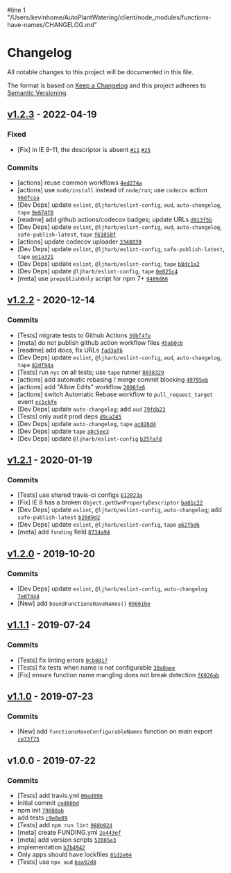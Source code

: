 #line 1 "/Users/kevinhome/AutoPlantWatering/client/node_modules/functions-have-names/CHANGELOG.md"
# Changelog

All notable changes to this project will be documented in this file.

The format is based on [Keep a Changelog](https://keepachangelog.com/en/1.0.0/)
and this project adheres to [Semantic Versioning](https://semver.org/spec/v2.0.0.html).

## [v1.2.3](https://github.com/inspect-js/functions-have-names/compare/v1.2.2...v1.2.3) - 2022-04-19

### Fixed

- [Fix] in IE 9-11, the descriptor is absent [`#11`](https://github.com/inspect-js/functions-have-names/issues/11) [`#25`](https://github.com/es-shims/RegExp.prototype.flags/issues/25)

### Commits

- [actions] reuse common workflows [`4ed274a`](https://github.com/inspect-js/functions-have-names/commit/4ed274a2441c7fd38ff6add741c309e268550d97)
- [actions] use `node/install` instead of `node/run`; use `codecov` action [`96dfcaa`](https://github.com/inspect-js/functions-have-names/commit/96dfcaaf1c9c5305f2b66ef69f9cddf1d9d9a578)
- [Dev Deps] update `eslint`, `@ljharb/eslint-config`, `aud`, `auto-changelog`, `tape` [`9e674f8`](https://github.com/inspect-js/functions-have-names/commit/9e674f85520a93235e412a3fd7671d2356c6e45b)
- [readme] add github actions/codecov badges; update URLs [`d913f5b`](https://github.com/inspect-js/functions-have-names/commit/d913f5bf38ccab32d5fbea4a044b9cd93a4b9bec)
- [Dev Deps] update `eslint`, `@ljharb/eslint-config`, `aud`, `auto-changelog`, `safe-publish-latest`, `tape` [`f61058f`](https://github.com/inspect-js/functions-have-names/commit/f61058fe1e34f2cfa9235283a4fc6c0c0172c91a)
- [actions] update codecov uploader [`3348839`](https://github.com/inspect-js/functions-have-names/commit/33488394e7cadbf499bee4775c627c1370d033d0)
- [Dev Deps] update `eslint`, `@ljharb/eslint-config`, `safe-publish-latest`, `tape` [`ee1a321`](https://github.com/inspect-js/functions-have-names/commit/ee1a3211a40902af59aa629e3ac41ec36360dc1b)
- [Dev Deps] update `eslint`, `@ljharb/eslint-config`, `tape` [`b8dc1a2`](https://github.com/inspect-js/functions-have-names/commit/b8dc1a277b08362bebedfeba2faca8964f68283b)
- [Dev Deps] update `@ljharb/eslint-config`, `tape` [`0e825c4`](https://github.com/inspect-js/functions-have-names/commit/0e825c4ba8525b02d9acaaf2511371f76c0562ce)
- [meta] use `prepublishOnly` script for npm 7+ [`9489d66`](https://github.com/inspect-js/functions-have-names/commit/9489d666c59702ea6bafd3ff611b3eadfee6570e)

## [v1.2.2](https://github.com/inspect-js/functions-have-names/compare/v1.2.1...v1.2.2) - 2020-12-14

### Commits

- [Tests] migrate tests to Github Actions [`39bf4fe`](https://github.com/inspect-js/functions-have-names/commit/39bf4fe5ae5b3610a80ba13726f3ee00e3c49e2f)
- [meta] do not publish github action workflow files [`45ab0cb`](https://github.com/inspect-js/functions-have-names/commit/45ab0cbdc0da2efd64f5deb9810be63009bac4a0)
- [readme] add docs, fix URLs [`fad3af6`](https://github.com/inspect-js/functions-have-names/commit/fad3af61e9cbc27f47d2097614f43c62ae1022dd)
- [Dev Deps] update `eslint`, `@ljharb/eslint-config`, `aud`, `auto-changelog`, `tape` [`82df94a`](https://github.com/inspect-js/functions-have-names/commit/82df94ae06f05a5fa321dda9b7d902ac9fc26424)
- [Tests] run `nyc` on all tests; use `tape` runner [`8038329`](https://github.com/inspect-js/functions-have-names/commit/8038329fec493043639d9d8c779141dcb7d00c2d)
- [actions] add automatic rebasing / merge commit blocking [`49795eb`](https://github.com/inspect-js/functions-have-names/commit/49795ebf38ae3ba724ff7ac5c53598ec66ab814b)
- [actions] add "Allow Edits" workflow [`2096fe6`](https://github.com/inspect-js/functions-have-names/commit/2096fe6d67d435c0e0da25f3cfe9ff02991c41e6)
- [actions] switch Automatic Rebase workflow to `pull_request_target` event [`ec1c6fe`](https://github.com/inspect-js/functions-have-names/commit/ec1c6fe209419c722d732cd512e4375c48366392)
- [Dev Deps] update `auto-changelog`; add `aud` [`79fdb23`](https://github.com/inspect-js/functions-have-names/commit/79fdb23d1ed2b4125f443be193c37330e634e654)
- [Tests] only audit prod deps [`d9ca245`](https://github.com/inspect-js/functions-have-names/commit/d9ca2455e26a45994024d1027344c268a06818bd)
- [Dev Deps] update `auto-changelog`, `tape` [`ac026d4`](https://github.com/inspect-js/functions-have-names/commit/ac026d4bda77e9820b74456fc752d2069e5b8a7f)
- [Dev Deps] update `tape` [`a8c5ee3`](https://github.com/inspect-js/functions-have-names/commit/a8c5ee3622b487938462f82698dae3ceb32da1a7)
- [Dev Deps] update `@ljharb/eslint-config` [`b25fafd`](https://github.com/inspect-js/functions-have-names/commit/b25fafd0923dcf53c3aeca92268e497ffd96ec34)

## [v1.2.1](https://github.com/inspect-js/functions-have-names/compare/v1.2.0...v1.2.1) - 2020-01-19

### Commits

- [Tests] use shared travis-ci configs [`612823a`](https://github.com/inspect-js/functions-have-names/commit/612823a064b4be4c61a1e52d1009abed4a4fc4fb)
- [Fix] IE 8 has a broken `Object.getOwnPropertyDescriptor` [`ba01c22`](https://github.com/inspect-js/functions-have-names/commit/ba01c22795162b787a698950ea34250ce68a7bb1)
- [Dev Deps] update `eslint`, `@ljharb/eslint-config`, `auto-changelog`; add `safe-publish-latest` [`b28d9d2`](https://github.com/inspect-js/functions-have-names/commit/b28d9d2e8bc0b758671bcaf2f7aa0d4ad4b42046)
- [Dev Deps] update `eslint`, `@ljharb/eslint-config`, `tape` [`a62fbd6`](https://github.com/inspect-js/functions-have-names/commit/a62fbd69a34a2b1d1860acfa2afc6dcc839bc180)
- [meta] add `funding` field [`8734a94`](https://github.com/inspect-js/functions-have-names/commit/8734a940e39acdf7619eb89e358746bd278b4c90)

## [v1.2.0](https://github.com/inspect-js/functions-have-names/compare/v1.1.1...v1.2.0) - 2019-10-20

### Commits

- [Dev Deps] update `eslint`, `@ljharb/eslint-config`, `auto-changelog` [`7e07444`](https://github.com/inspect-js/functions-have-names/commit/7e0744437789641ea462005d2e350ef476aa7141)
- [New] add `boundFunctionsHaveNames()` [`05661be`](https://github.com/inspect-js/functions-have-names/commit/05661be26c3c260bb3984e433dc9cea3fd82f9ac)

## [v1.1.1](https://github.com/inspect-js/functions-have-names/compare/v1.1.0...v1.1.1) - 2019-07-24

### Commits

- [Tests] fix linting errors [`0cb8017`](https://github.com/inspect-js/functions-have-names/commit/0cb8017203ae37d1e019bb1c99120f3f56a266a5)
- [Tests] fix tests when name is not configurable [`38a8aee`](https://github.com/inspect-js/functions-have-names/commit/38a8aeee0403bd7aa7f35da76dc433cbcdd3f85a)
- [Fix] ensure function name mangling does not break detection [`f6926ab`](https://github.com/inspect-js/functions-have-names/commit/f6926abaaebc81366f73cf0c3f874ad7e4ba16d2)

## [v1.1.0](https://github.com/inspect-js/functions-have-names/compare/v1.0.0...v1.1.0) - 2019-07-23

### Commits

- [New] add `functionsHaveConfigurableNames` function on main export [`ce73f75`](https://github.com/inspect-js/functions-have-names/commit/ce73f75891640a462326df7266d90b09519a5fca)

## v1.0.0 - 2019-07-22

### Commits

- [Tests] add travis.yml [`06ed096`](https://github.com/inspect-js/functions-have-names/commit/06ed09681a3dc067094562e8d21a31400a782add)
- Initial commit [`ced60bd`](https://github.com/inspect-js/functions-have-names/commit/ced60bd089539eb228c68fc2ad7c7bc04b959b02)
- npm init [`79088ab`](https://github.com/inspect-js/functions-have-names/commit/79088ab607e7e91a402e198ab6d1837a317c6fa9)
- add tests [`c9e8e09`](https://github.com/inspect-js/functions-have-names/commit/c9e8e09c5153797c97c324cca4b837540eddeff8)
- [Tests] add `npm run lint` [`988b924`](https://github.com/inspect-js/functions-have-names/commit/988b924a8a49ea5c0f30d5aa2b2ea9add0b39474)
- [meta] create FUNDING.yml [`2e443ef`](https://github.com/inspect-js/functions-have-names/commit/2e443ef67748214d05898b3da76f908a7e2d7488)
- [meta] add version scripts [`52005e3`](https://github.com/inspect-js/functions-have-names/commit/52005e3794fd0799db5963a5359846798cb95c14)
- implementation [`b7b4942`](https://github.com/inspect-js/functions-have-names/commit/b7b49421ef69fb5e042194a650cb4f71bb4996e4)
- Only apps should have lockfiles [`81d2e04`](https://github.com/inspect-js/functions-have-names/commit/81d2e04e7a43cbff2e46e72781bb0693dbb67800)
- [Tests] use `npx aud` [`baa92d8`](https://github.com/inspect-js/functions-have-names/commit/baa92d8aba331fe8821663bc14baf2e11685474a)
